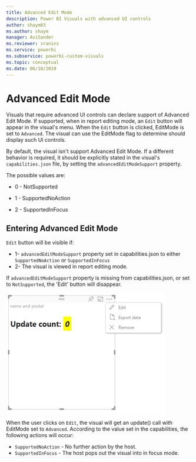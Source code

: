 ```yaml
---
title: Advanced Edit Mode
description: Power BI Visuals with advanced UI controls
author: shaym83
ms.author: shaym
manager: AviSander
ms.reviewer: sranins
ms.service: powerbi
ms.subservice: powerbi-custom-visuals
ms.topic: conceptual
ms.date: 06/18/2019
---
```


# Advanced Edit Mode

Visuals that require advanced UI controls can declare support of Advanced Edit Mode.
If supported, when in report editing mode, an `Edit` button will appear in the visual's menu.
When the `Edit` button is clicked, EditMode is set to `Advanced`.
The visual can use the EditMode flag to determine should display such UI controls.

By default, the visual isn't support Advanced Edit Mode.
If a different behavior is required, it should be explicitly stated in the visual's `capabilities.json` file, by setting the `advancedEditModeSupport` property.

The possible values are:

- 0 - NotSupported

- 1 - SupportedNoAction

- 2 - SupportedInFocus

## Entering Advanced Edit Mode

`Edit` button will be visible if:
- 1- `advancedEditModeSupport` property set in capabilities.json to either `SupportedNoAction` or `SupportedInFocus`
- 2- The visual is viewed in report editing mode.

If `advancedEditModeSupport` property is missing from capabilities.json, or set to `NotSupported`, the 'Edit' button will disappear.

![Enter edit mode](./media/edit-mode.png)

When the user clicks on `Edit`, the visual will get an update() call with EditMode set to `Advanced`.
According to the value set in the capabilities, the following actions will occur:

* `SupportedNoAction` - No further action by the host.
* `SupportedInFocus` - The host pops out the visual into in focus mode.
